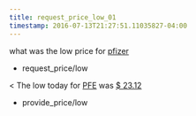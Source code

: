 ```yaml
---
title: request_price_low_01
timestamp: 2016-07-13T21:27:51.11035827-04:00
---
```


what was the low price for [pfizer](company_name)
* request_price/low

< The low today for [PFE](ticker_symbol) was [$ 23.12](currency/price)
* provide_price/low
